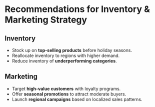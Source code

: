 # Recommendations for Inventory & Marketing Strategy

## Inventory
- Stock up on **top-selling products** before holiday seasons.
- Reallocate inventory to regions with higher demand.
- Reduce inventory of **underperforming categories**.

## Marketing
- Target **high-value customers** with loyalty programs.
- Offer **seasonal promotions** to attract moderate buyers.
- Launch **regional campaigns** based on localized sales patterns.
